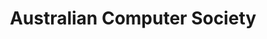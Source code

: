 ---
gid: australian-computer-society-2
title: Australian Computer Society
name: Australian Computer Society
website_url: 'https://www.acs.org.au/branches/tasmania'
logo_url: 'https://www.govhack.org/wp-content/uploads/2016/07/australian_computer_society.png'
sponsor_level: Silver Sponsor
sponsor_level_id: silver
sponsor_level_desc: Silver Sponsors
jurisdiction: tas
is_sponsor: true
---